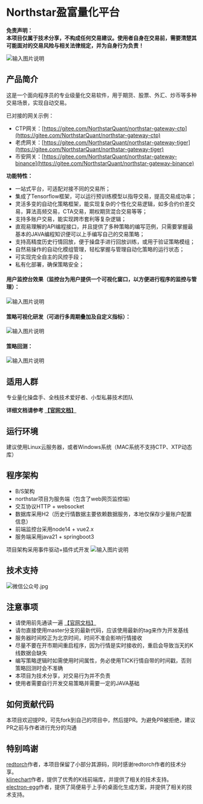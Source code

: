 # Northstar盈富量化平台

**免责声明：**  
**本项目仅属于技术分享，不构成任何交易建议。使用者自身在交易前，需要清楚其可能面对的交易风险与相关法律规定，并为自身行为负责！**

![输入图片说明](https://foruda.gitee.com/images/1681303466386742642/f1c0a30e_1676852.jpeg "GVP.jpg")

## 产品简介
这是一个面向程序员的专业级量化交易软件，用于期货、股票、外汇、炒币等多种交易场景，实现自动交易。

已对接的网关示例：
- CTP网关：[https://gitee.com/NorthstarQuant/northstar-gateway-ctp](https://gitee.com/NorthstarQuant/northstar-gateway-ctp)
- 老虎网关：[https://gitee.com/NorthstarQuant/northstar-gateway-tiger](https://gitee.com/NorthstarQuant/northstar-gateway-tiger)
- 币安网关：[https://gitee.com/NorthstarQuant/northstar-gateway-binance](https://gitee.com/NorthstarQuant/northstar-gateway-binance)

**功能特性：**
- 一站式平台，可适配对接不同的交易所；
- 集成了Tensorflow框架，可以运行预训练模型以指导交易，提高交易成功率；  
- 灵活多变的自动化策略框架，能实现复杂的个性化交易逻辑，如多合约价差交易，算法高频交易，CTA交易，期权期货混合交易等等；
- 支持多账户交易，能实现跨市套利等复杂逻辑；
- 直观易理解的API编程接口，并且提供了多种策略的编写范例，只需要掌握最基本的JAVA编程知识便可以上手编写自己的交易策略；
- 支持高精度历史行情回放，便于操盘手进行回放训练，或用于验证策略模组；
- 自然易操作的自动化模组管理，轻松掌握与管理自动化策略的运行状态；
- 可实现完全自主的风控手段；
- 私有化部署，确保策略安全；

#### 用户监控台效果（监控台为用户提供一个可视化窗口，以方便进行程序的监控与管理）：
![输入图片说明](https://www.quantit.tech/assets/screenshot/preview-feature.gif "屏幕截图.png")
#### 策略可视化研发（可进行多周期叠加及自定义指标）：
![输入图片说明](https://www.quantit.tech/assets/screenshot/preview-strategy-study.gif "屏幕截图.png")
#### 策略回测：
![输入图片说明](https://www.quantit.tech/assets/screenshot/preview-playback.gif "屏幕截图.png")

## 适用人群
专业量化操盘手、全栈技术爱好者、小型私募技术团队

**详细文档请参考 [【官网文档】](https://www.quantit.tech/)**

## 运行环境
建议使用Linux云服务器，或者Windows系统（MAC系统不支持CTP、XTP动态库）

## 程序架构
- B/S架构
- northstar项目为服务端（包含了web网页监控端）
- 交互协议HTTP + websocket
- 数据库采用H2（历史行情数据主要依赖数据服务，本地仅保存少量账户配置信息）
- 前端监控台采用node14 + vue2.x
- 服务端采用java21 + springboot3

项目架构采用事件驱动+插件式开发
![输入图片说明](https://foruda.gitee.com/images/1684034911905355451/683de173_1676852.png "总体架构图")

## 技术支持
![](https://foruda.gitee.com/images/1674909142629211020/033daa70_1676852.jpeg "微信公众号.jpg")

## 注意事项
- 请使用前先通读一遍 [【官网文档】](https://www.quantit.tech/)  
- 请勿直接使用master分支的最新代码，应该使用最新的tag来作为开发基线
- 服务器时间校正为北京时间，时间不准会影响行情接收
- 尽量不要在开市期间重启程序，因为行情是实时接收的，重启会导致当天的K线数据会缺失
- 编写策略逻辑时如需使用时间属性，务必使用TICK行情自带的时间戳，否则策略回测时会不准确
- 本项目为技术分享，对交易行为并不负责
- 使用者需要自行开发交易策略并需要一定的JAVA基础

## 如何贡献代码
本项目欢迎提PR，可先fork到自己的项目中，然后提PR。为避免PR被拒绝，建议PR之前与作者进行充分的沟通

## 特别鸣谢
[redtorch](https://github.com/sun0x00/redtorch)作者，本项目保留了小部分其源码，同时感谢redtorch作者的技术分享。  
[klinechart](https://klinecharts.com/zh-CN)作者，提供了优秀的K线前端库，并提供了相关的技术支持。  
[electron-egg](https://www.yuque.com/u34495/mivcfg)作者，提供了简便易于上手的桌面化生成方案，并提供了相关的技术支持。  
